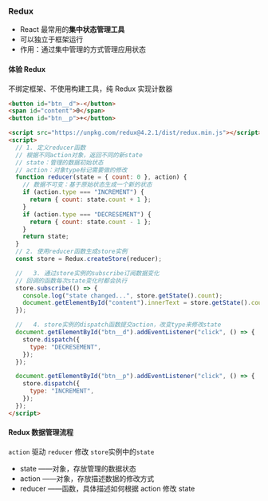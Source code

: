 ### Redux

- React 最常用的**集中状态管理工具**
- 可以独立于框架运行
- 作用：通过集中管理的方式管理应用状态

#### 体验 Redux

不绑定框架、不使用构建工具，纯 Redux 实现计数器

```html
<button id="btn__d">-</button>
<span id="content">0</span>
<button id="btn__p">+</button>

<script src="https://unpkg.com/redux@4.2.1/dist/redux.min.js"></script>
<script>
  // 1. 定义reducer函数
  // 根据不同action对象，返回不同的新state
  // state：管理的数据初始状态
  // action：对象type标记需要做的修改
  function reducer(state = { count: 0 }, action) {
    // 数据不可变：基于原始状态生成一个新的状态
    if (action.type === "INCREMENT") {
      return { count: state.count + 1 };
    }
    if (action.type === "DECRESEMENT") {
      return { count: state.count - 1 };
    }
    return state;
  }
  // 2. 使用reducer函数生成store实例
  const store = Redux.createStore(reducer);

  //   3. 通过store实例的subscribe订阅数据变化
  // 回调的函数每次state变化时都会执行
  store.subscribe(() => {
    console.log("state changed...", store.getState().count);
    document.getElementById("content").innerText = store.getState().count; // store实例的getState()用于获取state
  });

  //   4. store实例的dispatch函数提交action，改变type来修改state
  document.getElementById("btn__d").addEventListener("click", () => {
    store.dispatch({
      type: "DECRESEMENT",
    });
  });

  document.getElementById("btn__p").addEventListener("click", () => {
    store.dispatch({
      type: "INCREMENT",
    });
  });
</script>
```

#### Redux 数据管理流程
`action` 驱动 `reducer` 修改 `store`实例中的`state`

- state ——对象，存放管理的数据状态
- action ——对象，存放描述数据的修改方式
- reducer ——函数，具体描述如何根据 action 修改 state
